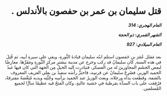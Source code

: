 <h1 dir="rtl">قتل سليمان بن عمر بن حفصون بالأندلس .</h1>

<h5 dir="rtl">العام الهجري:  314

الشهر القمري: ذو الحجة

العام الميلادي: 927</h5>

<p dir="rtl">بعد مَقتَل عُمَرَ بنِ حَفصون استلم ابنُه سليمان قيادةَ الثَّورةِ، وبقي على سيرةِ أبيه، ثم قُتِلَ في هذه السنة, كان سليمانُ قد ركب وخرج عن مدينة ببشتر مركزِ الثَّورةِ ومَقَرِّها. معارِضًا لبعض الحشَمِ المجاورينَ له من العسكر، فتبادرت إليه الخيلُ مِن الجهة التي كان فيها عبدُ الحميد الوزير، فصُرِعَ سليمانُ عن فرسِه، فاحتزَّ رأسَه سعيدُ بن بعلي العريف المعروف بالشفة، وقطعت يداه ورجلاه، وبعث الوزيرُ عبد الحميد برأسِه وجُثَّتِه ويديه مُبَعَّضةً مفترقةً، فرُفِعَت على باب السدَّة بقرطبةَ في خشبة عاليةٍ، وكان الفتحُ فيه عظيمًا سارًّا لجميع المُسلمين.</p></br>
